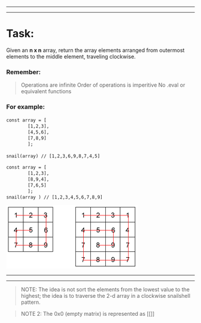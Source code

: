 ________________________________________________________
________________________________________________________
# Task:
Given an **n x n** array, return the array elements arranged from outermost elements to the middle element, traveling clockwise.


### Remember:
>Operations are infinite
Order of operations is imperitive
No .eval or equivalent functions
### For example:
```
const array = [
        [1,2,3],
        [4,5,6],
        [7,8,9]
        ];

snail(array) // [1,2,3,6,9,8,7,4,5]
```
```
const array = [
        [1,2,3],
        [8,9,4],
        [7,6,5]
        ];
snail(array ) // [1,2,3,4,5,6,7,8,9]
```
![snail](https://github.com/sakalx/javascript-resolve/blob/master/_assets/snail.png?raw=true)
________________________________________________________
________________________________________________________

>NOTE: The idea is not sort the elements from the lowest value to the highest; the idea is to traverse the 2-d array in a clockwise snailshell pattern.

>NOTE 2: The 0x0 (empty matrix) is represented as [[]]